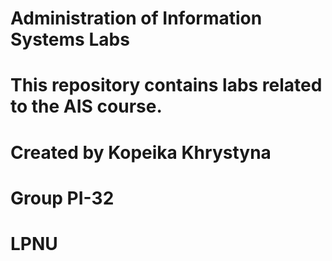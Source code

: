 # Administration of Information Systems Labs
# This repository contains labs related to the AIS course.
# Created by Kopeika Khrystyna
# Group PI-32
# LPNU